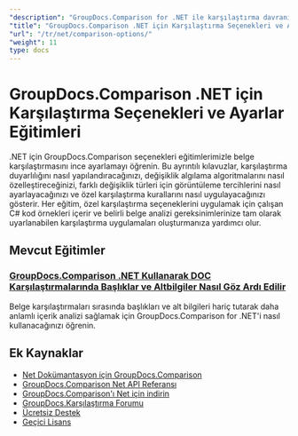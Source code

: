```yaml
---
"description": "GroupDocs.Comparison for .NET ile karşılaştırma davranışını, hassasiyeti ve görüntüleme seçeneklerini özelleştirmeye yönelik adım adım eğitimler."
"title": "GroupDocs.Comparison .NET için Karşılaştırma Seçenekleri ve Ayarlar Eğitimleri"
"url": "/tr/net/comparison-options/"
"weight": 11
type: docs
---
```

# GroupDocs.Comparison .NET için Karşılaştırma Seçenekleri ve Ayarlar Eğitimleri

.NET için GroupDocs.Comparison seçenekleri eğitimlerimizle belge karşılaştırmasını ince ayarlamayı öğrenin. Bu ayrıntılı kılavuzlar, karşılaştırma duyarlılığını nasıl yapılandıracağınızı, değişiklik algılama algoritmalarını nasıl özelleştireceğinizi, farklı değişiklik türleri için görüntüleme tercihlerini nasıl ayarlayacağınızı ve özel karşılaştırma kurallarını nasıl uygulayacağınızı gösterir. Her eğitim, özel karşılaştırma seçeneklerini uygulamak için çalışan C# kod örnekleri içerir ve belirli belge analizi gereksinimlerinize tam olarak uyarlanabilen karşılaştırma uygulamaları oluşturmanıza yardımcı olur.

## Mevcut Eğitimler

### [GroupDocs.Comparison .NET Kullanarak DOC Karşılaştırmalarında Başlıklar ve Altbilgiler Nasıl Göz Ardı Edilir](./groupdocs-comparison-net-ignore-headers-footers/)
Belge karşılaştırmaları sırasında başlıkları ve alt bilgileri hariç tutarak daha anlamlı içerik analizi sağlamak için GroupDocs.Comparison for .NET'i nasıl kullanacağınızı öğrenin.

## Ek Kaynaklar

- [Net Dokümantasyon için GroupDocs.Comparison](https://docs.groupdocs.com/comparison/net/)
- [GroupDocs.Comparison Net API Referansı](https://reference.groupdocs.com/comparison/net/)
- [GroupDocs.Comparison'ı Net için indirin](https://releases.groupdocs.com/comparison/net/)
- [GroupDocs.Karşılaştırma Forumu](https://forum.groupdocs.com/c/comparison)
- [Ücretsiz Destek](https://forum.groupdocs.com/)
- [Geçici Lisans](https://purchase.groupdocs.com/temporary-license/)